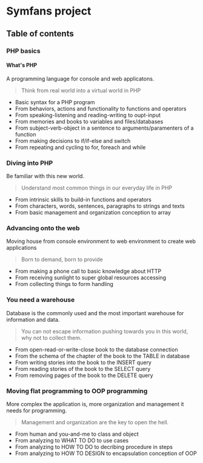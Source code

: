 # Symfans project

## Table of contents

### PHP basics

#### What's PHP

A programming language for console and web applicatons.

> Think from real world into a virtual world in PHP

* Basic syntax for a PHP program
* From behaviors, actions and functionality to functions and operators
* From speaking-listening and reading-writing to oupt-input
* From memories and books to variables and files/databases
* From subject-verb-object in a sentence to arguments/paramenters of a function
* From making decisions to if/if-else and switch
* From repeating and cycling to for, foreach and while

### Diving into PHP

Be familiar with this new world.

> Understand most common things in our everyday life in PHP

* From intrinsic skills to build-in functions and operators
* From characters, words, sentences, paragraphs to strings and texts
* From basic management and organization conception to array

### Advancing onto the web

Moving house from console environment to web environment to create web applications

> Born to demand, born to provide

* From making a phone call to basic knowledge about HTTP
* From receiving sunlight to super global resources accessing
* From collecting things to form handling

### You need a warehouse

Database is the commonly used and the most important warehouse for information and data.

> You can not escape information pushing towards you in this world, why not to collect them.

* From open-read-or-write-close book to the database connection
* From the schema of the chapter of the book to the TABLE in database
* From writing stories into the book to the INSERT query
* From reading stories of the book to the SELECT query
* From removing pages of the book to the DELETE query

### Moving flat programming to OOP programming

More complex the application is, more organization and management it needs for programming.

> Management and organization are the key to open the hell.

* From human and you-and-me to class and object
* From analyzing to WHAT TO DO to use cases
* From analyzing to HOW TO DO to decribing procedure in steps 
* From analyzing to HOW TO DESIGN to encapsulation conception of OOP














